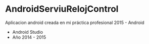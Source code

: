 # AndroidServiuRelojControl

Aplicacion android creada en mi práctica profesional 2015 - Android

- Android Studio
- Año 2014 - 2015

